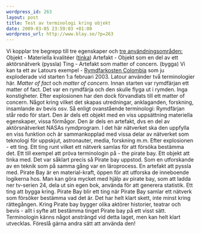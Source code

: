 ```yaml
--- 
wordpress_id: 263 
layout: post
title: Test av terminologi kring objekt 
date: 2009-03-05 23:59:03 +01:00 
wordpress_url: http://www.blay.se/?p=263 
---
```


Vi kopplar tre begrepp till tre egenskaper och [tre användningsområden:](http://christopherkullenberg.se/?p=530) Objekt - Materiella kvalitéer ([tinka](http://www.blay.se/2009/01/28/hackerspaces/)) Artefakt - Objekt som en del av ett aktörsnätverk (pyssla) Ting - Artefakt som matter of concern. (bygga) Vi kan ta ett av Latours exempel - [Rymdfarkosten Colombia](http://en.wikipedia.org/wiki/Space_Shuttle_Columbia_disaster) som ju exploderade vid starten 1:a februari 2003. Latour använder två terminologier här. *Matter of fact* och *matter of concern*. Innan starten var rymdfärjan ett matter of fact. Det var en rymdfärja och den skulle flyga ut i rymden. Inga konstigheter. Efter explosionen har den dock förvandlats till ett matter of concern. Något kring vilket det skapas utredningar, anklaganden, forskning, insamlande av bevis osv. Så enligt ovanstående terminologi: Rymdfärjan står redo för start. Den är dels ett objekt med en viss uppsättning materiella egenskaper, vissa förmågor. Den är dels en artefakt, dvs en del av aktörsnätverket NASAs rymdprogram. I det här nätverket ska den uppfylla en viss funktion och är sammankopplad med vissa delar av nätverket som teknologi för uppskjut, astronauter, media, forskning m.m. Efter explosionen - ett ting. Ett ting runt vilket ett nätverk samlas för att försöka bestämma det. Ett till exempel att pröva terminologin på - the pirate bay. Ett objekt att tinka med. Det var såklart precis så Pirate bay uppstod. Som en utforskande av en teknik som på samma gång var en läroprocess. En artefakt att pyssla med. Pirate Bay är en material-kraft, öppen för att utforska de inneboende logikerna hos. Man kan göra mycket med hjälp av pirate bay, som att ladda ner tv-serien 24, dela ut sin egen bok, använda för att generera statistik. Ett ting att bygga kring. Pirate Bay blir ett ting när Pirate Bay samlar ett nätverk som försöker bestämma vad det är. Det har helt klart skett, inte minst kring rättegången. Kring Pirate bay bygger olika aktörer historier, teatrar och bevis - allt i syfte att bestämma tinget Pirate bay på ett visst sätt. Terminologin känns något ansträngd vid detta laget, men kan helt klart utvecklas. Föreslå gärna andra sätt att använda den! 